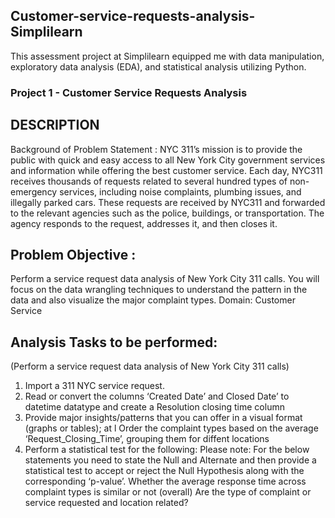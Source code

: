 ## Customer-service-requests-analysis-Simplilearn

This assessment project at Simplilearn  equipped me with data manipulation, exploratory data analysis (EDA), and statistical analysis utilizing Python.

### Project 1 - Customer Service Requests Analysis

## DESCRIPTION
Background of Problem Statement : NYC 311’s mission is to provide the public with quick and easy access to all New York City government services and information while offering the best customer service. Each day, NYC311 receives thousands of requests related to several hundred types of non-emergency services, including noise complaints, plumbing issues, and illegally parked cars. These requests are received by NYC311 and forwarded to the relevant agencies such as the police, buildings, or transportation. The agency responds to the request, addresses it, and then closes it.

## Problem Objective : 
Perform a service request data analysis of New York City 311 calls. You will focus on the data wrangling techniques to understand the pattern in the data and also visualize the major complaint types. Domain: Customer Service

## Analysis Tasks to be performed:
(Perform a service request data analysis of New York City 311 calls)
1. Import a 311 NYC service request.
2. Read or convert the columns ‘Created Date’ and Closed Date’ to datetime datatype and create a Resolution closing time column 
3. Provide major insights/patterns that you can offer in a visual format (graphs or tables); at l Order the complaint types based on the average ‘Request_Closing_Time’, grouping them for diffent locations 
4. Perform a statistical test for the following:
Please note: For the below statements you need to state the Null and Alternate and then provide a statistical test to accept or reject the Null Hypothesis along with the corresponding ‘p-value’.
Whether the average response time across complaint types is similar or not (overall) Are the type of complaint or service requested and location related?
